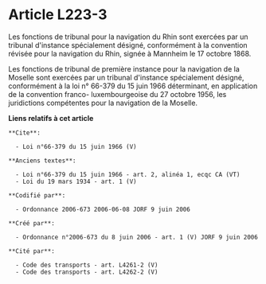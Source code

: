 # Article L223-3

Les fonctions de tribunal pour la navigation du Rhin sont exercées par un tribunal d'instance spécialement désigné,
conformément à la convention révisée pour la navigation du Rhin, signée à Mannheim le 17 octobre 1868. 

Les fonctions de tribunal de première instance pour la navigation de la Moselle sont exercées par un tribunal d'instance
spécialement désigné, conformément à la loi n° 66-379 du 15 juin 1966 déterminant, en application de la convention franco-
luxembourgeoise du 27 octobre 1956, les juridictions compétentes pour la navigation de la Moselle.

**Liens relatifs à cet article**

	**Cite**:

	  - Loi n°66-379 du 15 juin 1966 (V)

	**Anciens textes**:

	  - Loi n°66-379 du 15 juin 1966 - art. 2, alinéa 1, ecqc CA (VT)
	  - Loi du 19 mars 1934 - art. 1 (V)

	**Codifié par**:

	  - Ordonnance 2006-673 2006-06-08 JORF 9 juin 2006

	**Créé par**:

	  - Ordonnance n°2006-673 du 8 juin 2006 - art. 1 (V) JORF 9 juin 2006

	**Cité par**:

	  - Code des transports - art. L4261-2 (V)
	  - Code des transports - art. L4262-2 (V)

